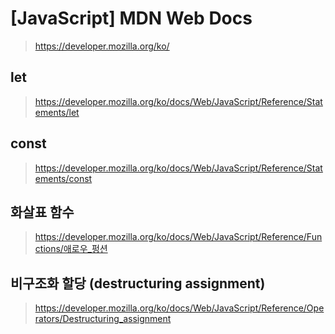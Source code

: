 # [JavaScript] MDN Web Docs
> https://developer.mozilla.org/ko/

## let
> https://developer.mozilla.org/ko/docs/Web/JavaScript/Reference/Statements/let

## const
> https://developer.mozilla.org/ko/docs/Web/JavaScript/Reference/Statements/const

## 화살표 함수
> https://developer.mozilla.org/ko/docs/Web/JavaScript/Reference/Functions/애로우_펑션

## 비구조화 할당 (destructuring assignment)
> https://developer.mozilla.org/ko/docs/Web/JavaScript/Reference/Operators/Destructuring_assignment
